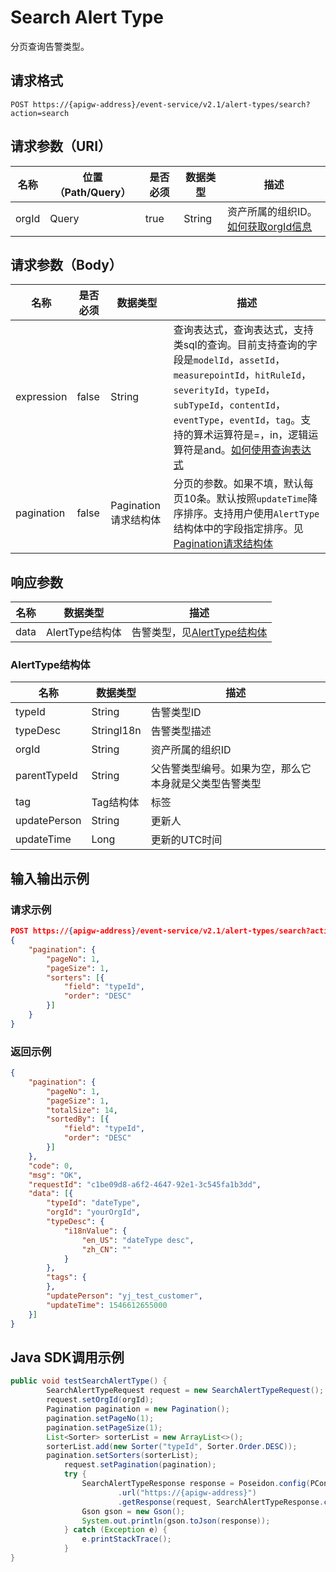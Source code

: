 # Search Alert Type

分页查询告警类型。

## 请求格式

```
POST https://{apigw-address}/event-service/v2.1/alert-types/search?action=search
```

## 请求参数（URI）

| 名称          | 位置（Path/Query） | 是否必须 | 数据类型 | 描述      |
|---------------|------------------|----------|-----------|--------------|
| orgId         | Query            | true     | String    | 资产所属的组织ID。[如何获取orgId信息](/docs/api/zh_CN/latest/api_faqs#id-orgid-orgid)                |
                                                                 

## 请求参数（Body）
| 名称 | 是否必须 | 数据类型 | 描述 |
|------|-----------------|-----------|-------------|
| expression         | false    | String   | 查询表达式，查询表达式，支持类sql的查询。目前支持查询的字段是`modelId`，`assetId`，`measurepointId`，`hitRuleId`，`severityId`，`typeId`，`subTypeId`，`contentId`，`eventType`，`eventId`，`tag`。支持的算术运算符是=，in，逻辑运算符是and。[如何使用查询表达式](/docs/api/zh_CN/latest/api_faqs.html#id1)|
| pagination     | false     |Pagination请求结构体 | 分页的参数。如果不填，默认每页10条。默认按照`updateTime`降序排序。支持用户使用`AlertType`结构体中的字段指定排序。见[Pagination请求结构体](/docs/api/zh_CN/latest/overview.html?highlight=pagination#pagination) |

## 响应参数

| 名称  | 数据类型      | 描述               |
|-------|----------------|---------------------------|
| data | AlertType结构体 | 告警类型，见[AlertType结构体](/docs/api/zh_CN/latest/event/search_alert_type.html#id4)|

### AlertType结构体

| 名称  | 数据类型      | 描述               |
|----------------|-----------------------|----------|
| typeId        | String                | 告警类型ID|
| typeDesc   | StringI18n            | 告警类型描述|
| orgId          | String                | 资产所属的组织ID|
| parentTypeId        | String          | 父告警类型编号。如果为空，那么它本身就是父类型告警类型|
| tag        | Tag结构体          | 标签|
| updatePerson        | String                | 更新人|
| updateTime    | Long                | 更新的UTC时间|



## 输入输出示例

### 请求示例

```json
POST https://{apigw-address}/event-service/v2.1/alert-types/search?action=search&orgId=1c499110e8800000
{
	"pagination": {
		"pageNo": 1,
		"pageSize": 1,
		"sorters": [{
			"field": "typeId",
			"order": "DESC"
		}]
	}
}
```

### 返回示例

```json
{
	"pagination": {
		"pageNo": 1,
		"pageSize": 1,
		"totalSize": 14,
		"sortedBy": [{
			"field": "typeId",
			"order": "DESC"
		}]
	},
	"code": 0,
	"msg": "OK",
	"requestId": "c1be09d8-a6f2-4647-92e1-3c545fa1b3dd",
	"data": [{
		"typeId": "dateType",
		"orgId": "yourOrgId",
		"typeDesc": {
			"i18nValue": {
				"en_US": "dateType desc",
				"zh_CN": ""
			}
		},
		"tags": {		
		},
		"updatePerson": "yj_test_customer",
		"updateTime": 1546612655000
	}]
}
```

## Java SDK调用示例

```java
public void testSearchAlertType() {  
        SearchAlertTypeRequest request = new SearchAlertTypeRequest();  
        request.setOrgId(orgId);  
        Pagination pagination = new Pagination();  
        pagination.setPageNo(1);  
        pagination.setPageSize(1);  
        List<Sorter> sorterList = new ArrayList<>();  
        sorterList.add(new Sorter("typeId", Sorter.Order.DESC));  
        pagination.setSorters(sorterList);  
	        request.setPagination(pagination);  
	        try {  
	            SearchAlertTypeResponse response = Poseidon.config(PConfig.init().accessKey(accessKey).secretKey(secretKey).debug())  
	                    .url("https://{apigw-address}")  
	                    .getResponse(request, SearchAlertTypeResponse.class);  
	            Gson gson = new Gson();  
	            System.out.println(gson.toJson(response));  
	        } catch (Exception e) {  
	            e.printStackTrace();  
	        }  
}
```